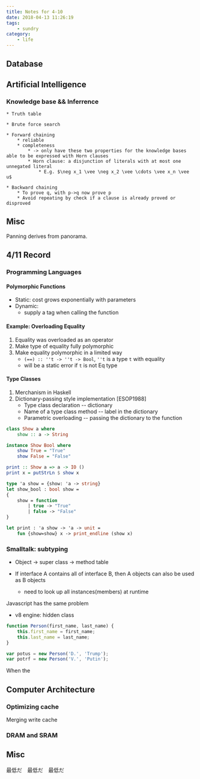 ```yaml
---
title: Notes for 4-10
date: 2018-04-13 11:26:19
tags:
    - sundry
category:
    - life
---
```



## Database

## Artificial Intelligence

### Knowledge base && Inferrence
    * Truth table

    * Brute force search

    * Forward chaining
        * reliable
        * completeness
            * -> only have these two properties for the knowledge bases able to be expressed with Horn clauses
            * Horn clause: a disjunction of literals with at most one unnegated literal
                * E.g. $\neg x_1 \vee \neg x_2 \vee \cdots \vee x_n \vee u$

    * Backward chaining
        * To prove q, with p->q now prove p
        * Avoid repeating by check if a clause is already proved or disproved

## Misc

Panning derives from panorama.

## 4/11 Record

### Programming Languages

#### Polymorphic Functions
* Static: cost grows exponentially with parameters
* Dynamic:
    * supply a tag when calling the function

#### Example: Overloading Equality

1. Equality was overloaded as an operator
2. Make type of equality fully polymorphic
3. Make equality polymorphic in a limited way
    * `(==) :: ''t -> ''t -> Bool`, `''t` is a type `t` with equality
    * will be a static error if `t` is not Eq type

#### Type Classes
1. Merchanism in Haskell
2. Dictionary-passing style implementation [ESOP1988]
    * Type class declaration -- dictionary
    * Name of a type class method -- label in the dictionary
    * Parametric overloading -- passing the dictionary to the function

```haskell
class Show a where
    show :: a -> String

instance Show Bool where
    show True = "True"
    show False = "False"

print :: Show a => a -> IO ()
print x = putStrLn $ show x
```

```ocaml
type 'a show = {show: 'a -> string}
let show_bool : bool show = 
{
    show = function
        | true -> "True"
        | false -> "False"
}

let print : 'a show -> 'a -> unit =
    fun {show=show} x -> print_endline (show x)
```

### Smalltalk: subtyping

* Object -> super class
         -> method table

* If interface A contains all of interface B, then A objects can also be used as B objects
    * need to look up all instances(members) at runtime

Javascript has the same problem
* v8 engine: hidden class
```javascript
function Person(first_name, last_name) {
    this.first_name = first_name;
    this.last_name = last_name;
}

var potus = new Person('D.', 'Trump');
var potrf = new Person('V.', 'Putin');
```
When the 

## Computer Architecture

### Optimizing cache

Merging write cache

### DRAM and SRAM



## Misc

最低だ　最低だ　最低だ